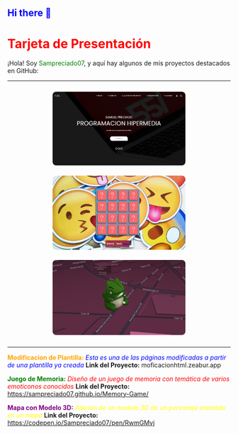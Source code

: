 ## <font color="blue">Hi there 👋</font>

# <font color="red">Tarjeta de Presentación</font>

¡Hola! Soy <font color="green">Sampreciado07</font>, y aquí hay algunos de mis proyectos destacados en GitHub:

---

<div align="center">
    <img src="images/pagina.jpg" alt="Proyecto 1" width="300" style="border-radius: 8px; margin: 10px;">
    <img src="images/juego.jpg" alt="Proyecto 2" width="300" style="border-radius: 8px; margin: 10px;">
    <img src="images/modelo.jpg" alt="Proyecto 3" width="300" style="border-radius: 8px; margin: 10px;">
</div>

---

**<font color="orange">Modificacion de Plantilla:</font>** <font color="blue">*</font><font color="blue">Esta es una de las páginas modificadas a partir de una plantilla ya creada*</font>
**Link del Proyecto:** moficacionhtml.zeabur.app

**<font color="green">Juego de Memoria:</font>** <font color="red">*</font><font color="red">Diseño de un juego de memoria con temática de varios emoticonos conocidos*</font>
**Link del Proyecto:** https://sampreciado07.github.io/Memory-Game/

**<font color="purple">Mapa con Modelo 3D:</font>** <font color="yellow">*</font><font color="yellow">Adición de un modelo 3D de un personaje animado en un mapa*</font>
**Link del Proyecto:** https://codepen.io/Sampreciado07/pen/RwmGMvj
<!--
**Sampreciado07/Sampreciado07** is a ✨ _special_ ✨ repository because its `README.md` (this file) appears on your GitHub profile.

Here are some ideas to get you started:

- 🔭 I’m currently working on ...
- 🌱 I’m currently learning ...
- 👯 I’m looking to collaborate on ...
- 🤔 I’m looking for help with ...
- 💬 Ask me about ...
- 📫 How to reach me: ...
- 😄 Pronouns: ...
- ⚡ Fun fact: ...
-->
